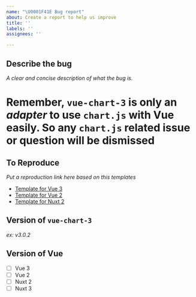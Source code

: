 ```yaml
---
name: "\U0001F41E Bug report"
about: Create a report to help us improve
title: ''
labels: ''
assignees: ''

---
```


## Describe the bug
*A clear and concise description of what the bug is.*

# Remember, `vue-chart-3` is only an *adapter* to use `chart.js` with Vue easily. So any `chart.js` related issue or question will be dismissed

## To Reproduce

*Put a reproduction link here based on this templates*

- [Template for Vue 3](https://codesandbox.io/s/demo-vue-chart-3-ugynm)
- [Template for Vue 2](https://codesandbox.io/s/vue-chart-3-vue-2-composition-api-mw54f)
- [Template for Nuxt 2](https://codesandbox.io/s/vue-chart-3-nuxt-2-mrtej)

## Version of `vue-chart-3`
*ex: v3.0.2*

## Version of Vue

- [ ] Vue 3
- [ ] Vue 2
- [ ] Nuxt 2
- [ ] Nuxt 3

